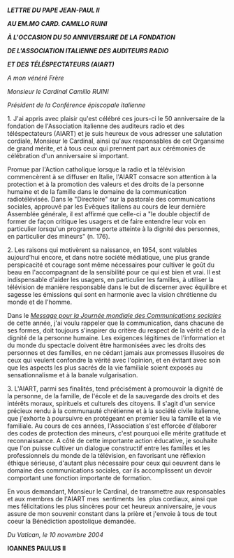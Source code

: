 ***LETTRE DU PAPE JEAN-PAUL II***

***AU EM.MO CARD. CAMILLO RUINI***

***À L'OCCASION DU 50 ANNIVERSAIRE DE LA FONDATION***

***DE L'ASSOCIATION ITALIENNE DES AUDITEURS RADIO***

***ET DES TÉLÉSPECTATEURS (AIART)***

*A mon vénéré Frère*

*Monsieur le Cardinal Camillo RUINI*

*Président de la Conférence épiscopale italienne*

1. J'ai appris avec plaisir qu'est célébré ces jours-ci le 50 anniversaire de la fondation de l'Association italienne des auditeurs radio et des téléspectateurs (AIART) et je suis heureux de vous adresser une salutation cordiale, Monsieur le Cardinal, ainsi qu'aux responsables de cet Organsime de grand mérite, et à tous ceux qui prennent part aux cérémonies de célébration d'un anniversaire si important.

Promue par l'Action catholique lorsque la radio et la télévision commencèrent à se diffuser en Italie, l'AIART consacre son attention à la protection et à la promotion des valeurs et des droits de la personne humaine et de la famille dans le domaine de la communication radiotélévisée. Dans le "Directoire" sur la pastorale des communications sociales, approuvé par les Evêques italiens au cours de leur dernière Assemblée générale, il est affirmé que celle-ci a "le double objectif de former de façon critique les usagers et de faire entendre leur voix en particulier lorsqu'un programme porte atteinte à la dignité des personnes, en particulier des mineurs" (n. 176).

2. Les raisons qui motivèrent sa naissance, en 1954, sont valables aujourd'hui encore, et dans notre société médiatique, une plus grande perspicacité et courage sont même nécessaires pour cultiver le goût du beau en l'accompagnant de la sensibilité pour ce qui est bien et vrai. Il est indispensable d'aider les usagers, en particulier les familles, à utiliser la télévision de manière responsable dans le but de discerner avec équilibre et sagesse les émissions qui sont en harmonie avec la vision chrétienne du monde et de l'homme.

Dans le *[Message pour la Journée mondiale des Communications sociales](/content/john-paul-ii/fr/messages/communications/documents/hf_jp-ii_mes_20040124_world-communications-day.html)* de cette année, j'ai voulu rappeler que la communication, dans chacune de ses formes, doit toujours s'inspirer du critère du respect de la vérité et de la dignité de la personne humaine. Les exigences légitimes de l'information et du monde du spectacle doivent être harmonisées avec les droits des personnes et des familles, en ne cédant jamais aux promesses illusoires de ceux qui veulent confondre la vérité avec l'opinion, et en évitant avec soin que les aspects les plus sacrés de la vie familiale soient exposés au sensationnalisme et à la banale vulgarisation.

3. L'AIART, parmi ses finalités, tend précisément à promouvoir la dignité de la personne, de la famille, de l'école et de la sauvegarde des droits et des intérêts moraux, spirituels et culturels des citoyens. Il s'agit d'un service précieux rendu à la communauté chrétienne et à la société civile italienne, que j'exhorte à poursuivre en protégeant en premier lieu la famille et la vie familiale. Au cours de ces années, l'Association s'est efforcée d'élaborer des codes de protection des mineurs, c'est pourquoi elle mérite gratitude et reconnaissance. A côté de cette importante action éducative, je souhaite que l'on puisse cultiver un dialogue constructif entre les familles et les professionnels du monde de la télévision, en favorisant une réflexion éthique sérieuse, d'autant plus nécessaire pour ceux qui oeuvrent dans le domaine des communications sociales, car ils accomplissent un devoir comportant une fonction importante de formation.

En vous demandant, Monsieur le Cardinal, de transmettre aux responsables et aux membres de l'AIART mes  sentiments  les  plus cordiaux, ainsi que mes félicitations les plus sincères pour cet heureux anniversaire, je vous assure de mon souvenir constant dans la prière et j'envoie à tous de tout coeur la Bénédiction apostolique demandée.

*Du Vatican, le 10 novembre 2004*

**IOANNES PAULUS II**